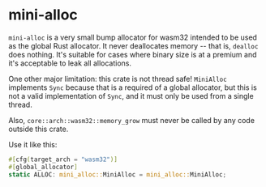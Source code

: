 # mini-alloc

`mini-alloc` is a very small bump allocator for wasm32 intended to be used as
the global Rust allocator. It never deallocates memory -- that is, `dealloc`
does nothing.  It's suitable for cases where binary size is at a premium and
it's acceptable to leak all allocations.

One other major limitation: this crate is not thread safe! `MiniAlloc`
implements `Sync` because that is a required of a global allocator, but this is
not a valid implementation of `Sync`, and it must only be used from a single
thread.

Also, `core::arch::wasm32::memory_grow` must never be called by any code outside
this crate.

Use it like this:

```rust
#[cfg(target_arch = "wasm32")]
#[global_allocator]
static ALLOC: mini_alloc::MiniAlloc = mini_alloc::MiniAlloc;
```
